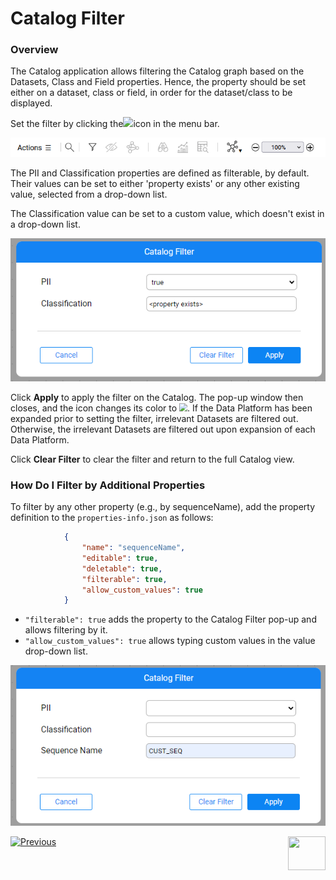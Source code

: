 # Catalog Filter

### Overview

The Catalog application allows filtering the Catalog graph based on the Datasets, Class and Field properties. Hence, the property should be set either on a dataset, class or field, in order for the dataset/class to be displayed.

Set the filter by clicking the![](images/filter.png)icon in the menu bar. 

<img src="images/menu_bar.png" style="zoom:85%;" />

The PII and Classification properties are defined as filterable, by default. Their values can be set to either 'property exists' or any other existing value, selected from a drop-down list.

The Classification value can be set to a custom value, which doesn't exist in a drop-down list.

<img src="images/catalog_filter.png"  />

Click **Apply** to apply the filter on the Catalog. The pop-up window then closes, and the icon changes its color to <img src="images/filter_selected.png" style="zoom:80%;" />. If the Data Platform has been expanded prior to setting the filter, irrelevant Datasets are filtered out. Otherwise, the irrelevant Datasets are filtered out upon expansion of each Data Platform.

Click **Clear Filter** to clear the filter and return to the full Catalog view.

### How Do I Filter by Additional Properties

To filter by any other property (e.g., by sequenceName), add the property definition to the `properties-info.json` as follows:

~~~json
            {
                "name": "sequenceName",
                "editable": true,
                "deletable": true,
                "filterable": true,
                "allow_custom_values": true
            }
~~~

* `"filterable": true` adds the property to the Catalog Filter pop-up and allows filtering by it.
* `"allow_custom_values": true` allows typing custom values in the value drop-down list.

<img src="images/catalog_filter_with_seq.png"  />



[![Previous](/articles/images/Previous.png)](08_search_catalog.md)[<img align="right" width="60" height="54" src="/articles/images/Next.png">](09_build_artifacts.md) 

